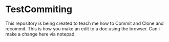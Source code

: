 # TestCommiting
This repository is being created to teach me how to Commit and Clone and recommit.
This is how you make an edit to a doc using the browser. 
Can i make a change here via notepad.
